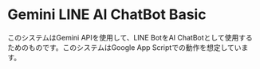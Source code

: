 # Gemini LINE AI ChatBot Basic
このシステムはGemini APIを使用して、LINE BotをAI ChatBotとして使用するためのものです。このシステムはGoogle App Scriptでの動作を想定しています。
